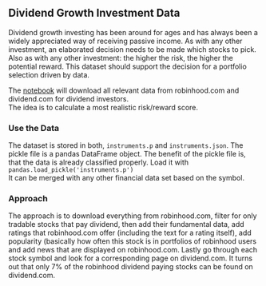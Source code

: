 ## Dividend Growth Investment Data

Dividend growth investing has been around for ages and has always been a widely appreciated way of receiving passive income. As with any other investment, an elaborated decision needs to be made which stocks to pick. Also as with any other investment: the higher the risk, the higher the potential reward. This dataset should support the decision for a portfolio selection driven by data.

The [notebook](https://github.com/jonnylangefeld/dividend-data-download/blob/master/download-dividend-data.ipynb) will download all relevant data from robinhood.com and dividend.com for dividend investors.    
The idea is to calculate a most realistic risk/reward score.   

### Use the Data

The dataset is stored in both, `instruments.p` and `instruments.json`. The pickle file is a pandas DataFrame object. The benefit of the pickle file is, that the data is already classified properly. Load it with `pandas.load_pickle('instruments.p')`   
It can be merged with any other financial data set based on the symbol.  

### Approach

The approach is to download everything from robinhood.com, filter for only tradable stocks that pay dividend, then add their fundamental data, add ratings that robinhood.com offer (including the text for a rating itself), add popularity (basically how often this stock is in portfolios of robinhood users and add news that are displayed on robinhood.com. Lastly go through each stock symbol and look for a corresponding page on dividend.com. It turns out that only 7% of the robinhood dividend paying stocks can be found on dividend.com.